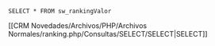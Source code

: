 `SELECT * FROM sw_rankingValor`

[[CRM Novedades/Archivos/PHP/Archivos Normales/ranking.php/Consultas/SELECT/SELECT|SELECT]]